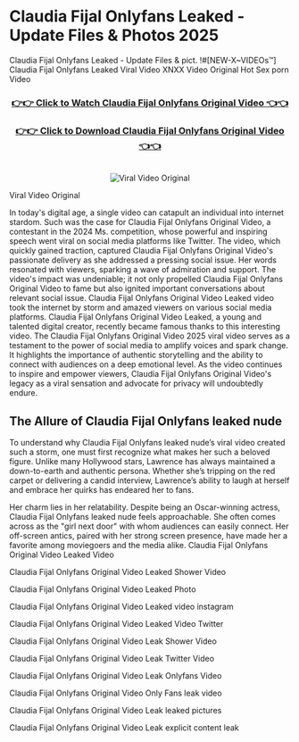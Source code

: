 # Claudia Fijal Onlyfans Leaked - Update Files & Photos 2025

Claudia Fijal Onlyfans Leaked - Update Files & pict. !#[NEW-X~VIDEOs™] Claudia Fijal Onlyfans Leaked Viral Video XNXX Video Original Hot Sex porn Video
<br>
<div align="center">
<h3><a href="https://links2leaks.com?utm_source=claudiafijal&utm_medium=gitlong" rel="nofollow">👉👉 Click to Watch Claudia Fijal Onlyfans Original Video 👈👈</a></h3>
<h3><a href="https://links2leaks.com?utm_source=claudiafijal&utm_medium=gitlong" rel="nofollow">👉👉 Click to Download Claudia Fijal Onlyfans Original Video 👈👈</a></h3>
<br>
<a href="https://links2leaks.com?utm_source=claudiafijal&utm_medium=gitlong" rel="nofollow"><img src="https://i.ibb.co/Gkj2r4b/banner.png" alt="Viral Video Original" style="max-width: 100%; display: inline-block;" data-target="animated-image.originalImage"></a>
</div>

Viral Video Original

In today's digital age, a single video can catapult an individual into internet stardom. Such was the case for Claudia Fijal Onlyfans Original Video, a contestant in the 2024 Ms. competition, whose powerful and inspiring speech went viral on social media platforms like Twitter.
The video, which quickly gained traction, captured Claudia Fijal Onlyfans Original Video's passionate delivery as she addressed a pressing social issue. Her words resonated with viewers, sparking a wave of admiration and support. The video's impact was undeniable; it not only propelled Claudia Fijal Onlyfans Original Video to fame but also ignited important conversations about relevant social issue.
Claudia Fijal Onlyfans Original Video Leaked video took the internet by storm and amazed viewers on various social media platforms. Claudia Fijal Onlyfans Original Video Leaked, a young and talented digital creator, recently became famous thanks to this interesting video.
The Claudia Fijal Onlyfans Original Video 2025 viral video serves as a testament to the power of social media to amplify voices and spark change. It highlights the importance of authentic storytelling and the ability to connect with audiences on a deep emotional level. As the video continues to inspire and empower viewers, Claudia Fijal Onlyfans Original Video's legacy as a viral sensation and advocate for privacy will undoubtedly endure.

<h2>The Allure of Claudia Fijal Onlyfans leaked nude</h2>


To understand why Claudia Fijal Onlyfans leaked nude’s viral video created such a storm, one must first recognize what makes her such a beloved figure. Unlike many Hollywood stars, Lawrence has always maintained a down-to-earth and authentic persona. Whether she’s tripping on the red carpet or delivering a candid interview, Lawrence’s ability to laugh at herself and embrace her quirks has endeared her to fans.

Her charm lies in her relatability. Despite being an Oscar-winning actress, Claudia Fijal Onlyfans leaked nude feels approachable. She often comes across as the "girl next door" with whom audiences can easily connect. Her off-screen antics, paired with her strong screen presence, have made her a favorite among moviegoers and the media alike.
Claudia Fijal Onlyfans Original Video Leaked Video

Claudia Fijal Onlyfans Original Video Leaked Shower Video

Claudia Fijal Onlyfans Original Video Leaked Photo

Claudia Fijal Onlyfans Original Video Leaked video instagram

Claudia Fijal Onlyfans Original Video Leaked Video Twitter

Claudia Fijal Onlyfans Original Video Leak Shower Video

Claudia Fijal Onlyfans Original Video Leak Twitter Video

Claudia Fijal Onlyfans Original Video Leak Onlyfans Video

Claudia Fijal Onlyfans Original Video Only Fans leak video

Claudia Fijal Onlyfans Original Video Leak leaked pictures

Claudia Fijal Onlyfans Original Video Leak explicit content leak